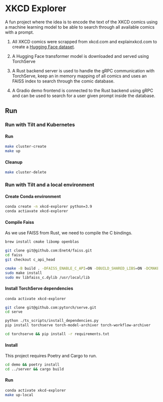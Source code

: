 # XKCD Explorer

A fun project where the idea is to encode the text of the XKCD comics using a machine learning model to be able to
search through all available comics with a prompt.

1. All XKCD comics were scrapped from xkcd.com and explainxkcd.com to create a 
[Hugging Face dataset](https://huggingface.co/datasets/olivierdehaene/xkcd).

2. A Hugging Face transformer model is downloaded and served using TorchServe

3. A Rust backend server is used to handle the gRPC communication with TorchServe, keep an in memory mapping of all comics 
and uses an FAISS index to search through the comic database.

4. A Gradio demo frontend is connected to the Rust backend using gRPC and can be used to search for a user given prompt
inside the database.

## Run 

### Run with Tilt and Kubernetes

#### Run

```bash
make cluster-create
make up
```

#### Cleanup

```bash
make cluster-delete
```

### Run with Tilt and a local environment

#### Create Conda environment

```bash
conda create -n xkcd-explorer python=3.9
conda actiavate xkcd-explorer
```

#### Compile Faiss

As we use FAISS from Rust, we need to compile the C bindings.

```bash
brew install cmake libomp openblas

git clone git@github.com:Enet4/faiss.git
cd faiss
git checkout c_api_head

cmake -B build . -DFAISS_ENABLE_C_API=ON -DBUILD_SHARED_LIBS=ON -DCMAKE_BUILD_TYPE=Release -DFAISS_ENABLE_GPU=OFF -DFAISS_ENABLE_PYTHON=OFF
sudo make install
sudo mv libfaiss_c.dylib /usr/local/lib
```

#### Install TorchServe dependencies

```bash
conda activate xkcd-explorer

git clone git@github.com:pytorch/serve.git
cd serve

python ./ts_scripts/install_dependencies.py 
pip install torchserve torch-model-archiver torch-workflow-archiver

cd torchserve && pip install -r requirements.txt
```

#### Install

This project requires Poetry and Cargo to run.

```bash
cd demo && poetry install
cd ../server && cargo build
```

#### Run 

```bash
conda activate xkcd-explorer
make up-local
```

